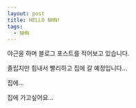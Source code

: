 ```yaml
---
layout: post
title: HELLO NHN!
tags:
  - NHN
---
```

야근을 하며 블로그 포스트를 적어보고 있습니다.

졸립지만 힘내서 빨리하고 집에 갈 예정입니다...

집에...

집에 가고싶어요...

